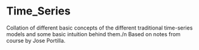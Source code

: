 # Time_Series
Collation of different basic concepts of the different traditional time-series models and some basic intuition behind them./n
Based on notes from course <Python for Time Series Data Analysis> by Jose Portilla.
